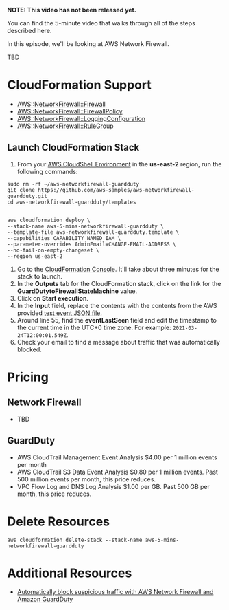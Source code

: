 **NOTE: This video has not been released yet.**

You can find the 5-minute video that walks through all of the steps described here. 

In this episode, we'll be looking at AWS Network Firewall.

TBD

# CloudFormation Support
* [AWS::NetworkFirewall::Firewall](https://docs.aws.amazon.com/AWSCloudFormation/latest/UserGuide/aws-resource-networkfirewall-firewall.html)
* [AWS::NetworkFirewall::FirewallPolicy](https://docs.aws.amazon.com/AWSCloudFormation/latest/UserGuide/aws-resource-networkfirewall-firewallpolicy.html)
* [AWS::NetworkFirewall::LoggingConfiguration](https://docs.aws.amazon.com/AWSCloudFormation/latest/UserGuide/aws-resource-networkfirewall-loggingconfiguration.html)
* [AWS::NetworkFirewall::RuleGroup](https://docs.aws.amazon.com/AWSCloudFormation/latest/UserGuide/aws-resource-networkfirewall-rulegroup.html)

## Launch CloudFormation Stack

1. From your [AWS CloudShell Environment](https://us-east-2.console.aws.amazon.com/cloudshell/home?region=us-east-2#) in the **us-east-2** region, run the following commands: 

```
sudo rm -rf ~/aws-networkfirewall-guardduty
git clone https://github.com/aws-samples/aws-networkfirewall-guardduty.git
cd aws-networkfirewall-guardduty/templates


aws cloudformation deploy \
--stack-name aws-5-mins-networkfirewall-guardduty \
--template-file aws-networkfirewall-guardduty.template \
--capabilities CAPABILITY_NAMED_IAM \
--parameter-overrides AdminEmail=CHANGE-EMAIL-ADDRESS \
--no-fail-on-empty-changeset \
--region us-east-2
```

1. Go to the [CloudFormation Console](https://us-east-2.console.aws.amazon.com/cloudformation/home?region=us-east-2#/stacks). It'll take about three minutes for the stack to launch. 
1. In the **Outputs** tab for the CloudFormation stack, click on the link for the **GuardDutytoFirewallStateMachine** value.
1. Click on **Start execution**.
1. In the **Input** field, replace the contents with the contents from the AWS provided [test event JSON file](https://awsiammedia.s3.amazonaws.com/public/sample/606-Automatically-block-suspicious-traffic/securityhub-testevent.json).
1. Around line 55, find the **eventLastSeen** field and edit the timestamp to the current time in the UTC+0 time zone. For example: `2021-03-24T12:00:01.549Z`.
1. Check your email to find a message about traffic that was automatically blocked. 

# Pricing

## Network Firewall
* TBD

## GuardDuty
* AWS CloudTrail Management Event Analysis $4.00 per 1 million events per month
* AWS CloudTrail S3 Data Event Analysis	$0.80 per 1 million events. Past 500 million events per month, this price reduces. 
* VPC Flow Log and DNS Log Analysis	$1.00 per GB. Past 500 GB per month, this price reduces.

# Delete Resources

```
aws cloudformation delete-stack --stack-name aws-5-mins-networkfirewall-guardduty
```

# Additional Resources

* [Automatically block suspicious traffic with AWS Network Firewall and Amazon GuardDuty](https://aws.amazon.com/blogs/security/automatically-block-suspicious-traffic-with-aws-network-firewall-and-amazon-guardduty/)